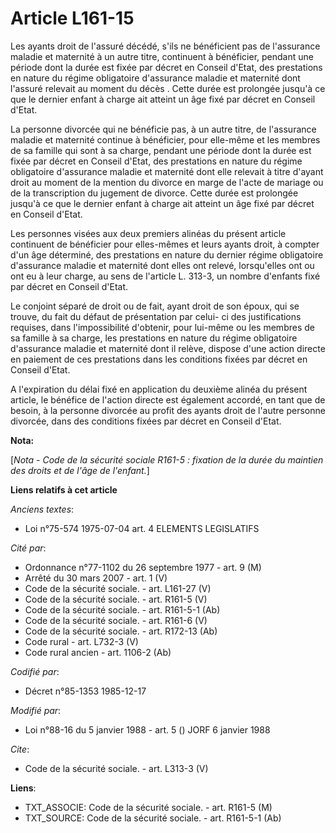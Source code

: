# Article L161-15

Les ayants droit de l'assuré décédé, s'ils ne bénéficient pas de l'assurance maladie et maternité à un autre titre,
continuent à bénéficier, pendant une période dont la durée est fixée par décret en Conseil d'Etat, des prestations en nature
du régime obligatoire d'assurance maladie et maternité dont l'assuré relevait au moment du décès     . Cette durée est
prolongée jusqu'à ce que le dernier enfant à charge ait atteint un âge fixé par décret en Conseil d'Etat. 

La personne divorcée qui ne bénéficie pas, à un autre titre, de l'assurance maladie et maternité continue à bénéficier, pour
elle-même et les membres de sa famille qui sont à sa charge, pendant une période dont la durée est fixée par décret en
Conseil d'Etat, des prestations en nature du régime obligatoire d'assurance maladie et maternité dont elle relevait à titre
d'ayant droit au moment de la mention du divorce en marge de l'acte de mariage ou de la transcription du jugement de divorce.
Cette durée est prolongée jusqu'à ce que le dernier enfant à charge ait atteint un âge fixé par décret en Conseil d'Etat. 

Les personnes visées aux deux premiers alinéas du présent article continuent de bénéficier pour elles-mêmes et leurs ayants
droit, à compter d'un âge déterminé, des prestations en nature du dernier régime obligatoire d'assurance maladie et maternité
dont elles ont relevé, lorsqu'elles ont ou ont eu à leur charge, au sens de l'article L. 313-3, un nombre d'enfants fixé par
décret en Conseil d'Etat. 

Le conjoint séparé de droit ou de fait, ayant droit de son époux, qui se trouve, du fait du défaut de présentation par celui-
ci des justifications requises, dans l'impossibilité d'obtenir, pour lui-même ou les membres de sa famille à sa charge, les
prestations en nature du régime obligatoire d'assurance maladie et maternité dont il relève, dispose d'une action directe en
paiement de ces prestations dans les conditions fixées par décret en Conseil d'Etat. 

A l'expiration du délai fixé en application du deuxième alinéa du présent article, le bénéfice de l'action directe est
également accordé, en tant que de besoin, à la personne divorcée au profit des ayants droit de l'autre personne divorcée,
dans des conditions fixées par décret en Conseil d'Etat.

**Nota:**

[*Nota - Code de la sécurité sociale R161-5 : fixation de la durée du maintien des droits et de l'âge de l'enfant.*]

**Liens relatifs à cet article**

_Anciens textes_:

  - Loi n°75-574 1975-07-04 art. 4 ELEMENTS LEGISLATIFS

_Cité par_:

  - Ordonnance n°77-1102 du 26 septembre 1977 - art. 9 (M)
  - Arrêté du 30 mars 2007 - art. 1 (V)
  - Code de la sécurité sociale. - art. L161-27 (V)
  - Code de la sécurité sociale. - art. R161-5 (V)
  - Code de la sécurité sociale. - art. R161-5-1 (Ab)
  - Code de la sécurité sociale. - art. R161-6 (V)
  - Code de la sécurité sociale. - art. R172-13 (Ab)
  - Code rural - art. L732-3 (V)
  - Code rural ancien - art. 1106-2 (Ab)

_Codifié par_:

  - Décret n°85-1353 1985-12-17

_Modifié par_:

  - Loi n°88-16 du 5 janvier 1988 - art. 5 () JORF 6 janvier 1988

_Cite_:

  - Code de la sécurité sociale. - art. L313-3 (V)

**Liens**:

  - TXT_ASSOCIE: Code de la sécurité sociale. - art. R161-5 (M)
  - TXT_SOURCE: Code de la sécurité sociale. - art. R161-5-1 (Ab)

